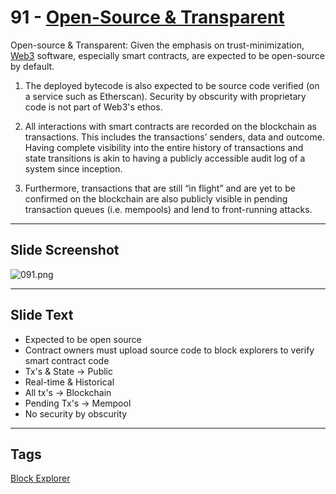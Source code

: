 # 91 - [Open-Source & Transparent](Open-Source%20&%20Transparent.md)

Open-source & Transparent: Given the emphasis on trust-minimization, [Web3](Web3.md) software, especially smart contracts, are expected to be open-source by default. 

1. The deployed bytecode is also expected to be source code verified (on a service such as Etherscan). Security by obscurity with proprietary code is not part of Web3's ethos.

2. All interactions with smart contracts are recorded on the blockchain as transactions. This includes the transactions’ senders, data and outcome. Having complete visibility into the entire history of transactions and state transitions is akin to having a publicly accessible audit log of a system since inception. 

3. Furthermore, transactions that are still “in flight” and are yet to be confirmed on the blockchain are also publicly visible in pending transaction queues (i.e. mempools) and lend to front-running attacks.
___
## Slide Screenshot
![091.png](../../images/1.%20Ethereum%20101/091.png)
___
## Slide Text
- Expected to be open source
- Contract owners must upload source code to block explorers to verify smart contract code
- Tx's & State -> Public
- Real-time & Historical
- All tx's -> Blockchain
- Pending Tx's -> Mempool
- No security by obscurity 
___
## Tags
[Block Explorer](Block%20Explorer.md)
